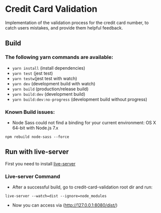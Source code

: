 # Credit Card Validation

Implementation of the validation process for the credit card number, to catch users mistakes, and provide them helpful feedback.

## Build

### The following yarn commands are available:
- `yarn install` (install dependencies)
- `yarn test` (jest test)
- `yarn testw`(jest test with watch)
- `yarn dev` (development build with watch)
- `yarn build` (production/release build)
- `yarn build:dev` (development build)
- `yarn build:dev:no-progress` (development build without progress)

### Known Build issues:

- Node Sass could not find a binding for your current environment: OS X 64-bit with Node.js 7.x

```
npm rebuild node-sass --force
```

## Run with live-server

First you need to install [live-server](https://www.npmjs.com/package/live-server)

### Live-server Command

* After a successful build, go to credit-card-validation root dir and run:

```
live-server --watch=dist --ignore=node_modules
```

* Now you can access via (http://127.0.0.1:8080/dist/)
